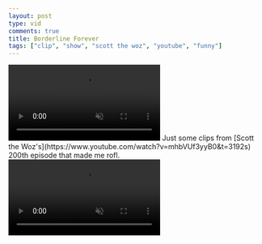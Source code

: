 ```yaml
---
layout: post
type: vid
comments: true
title: Borderline Forever
tags: ["clip", "show", "scott the woz", "youtube", "funny"]
---
```

<video muted autoplay controls loop>
    <source src="https://i.imgur.com/HMj1Jbc.mp4" type="video/mp4">
</video>
Just some clips from [Scott the Woz's](https://www.youtube.com/watch?v=mhbVUf3yyB0&t=3192s) 200th episode that made me rofl.
<video muted autoplay controls loop>
    <source src="https://i.imgur.com/ICPVM1p.mp4" type="video/mp4">
</video>
